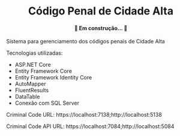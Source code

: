 <h1 align="center">Código Penal de Cidade Alta</h1>

<h4 align="center"> 
	🚧  Em construção...  🚧
</h4>

<p>Sistema para gerenciamento dos códigos penais de Cidade Alta</p>

Tecnologias utilizadas:
<ul>
	<li>ASP.NET Core</li>
	<li>Entity Framework Core</li>
	<li>Entity Framework Identity Core</li>
	<li>AutoMapper</li>
	<li>FluentResults</li>
	<li>DataTable</li>
	<li>Conexão com SQL Server</li>
</ul>

<p>Criminal Code URL: https://localhost:7138;http://localhost:5138</p>
<p>Criminal Code API URL: https://localhost:7084;http://localhost:5084</p>


